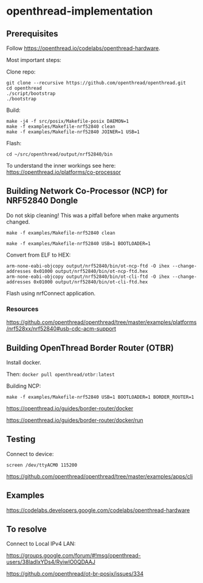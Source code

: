 # openthread-implementation

## Prerequisites

Follow https://openthread.io/codelabs/openthread-hardware.

Most important steps:

Clone repo:
```
git clone --recursive https://github.com/openthread/openthread.git
cd openthread
./script/bootstrap
./bootstrap
```

Build: 
```
make -j4 -f src/posix/Makefile-posix DAEMON=1
make -f examples/Makefile-nrf52840 clean
make -f examples/Makefile-nrf52840 JOINER=1 USB=1
```

Flash:
```
cd ~/src/openthread/output/nrf52840/bin
```

To understand the inner workings see here: https://openthread.io/platforms/co-processor

## Building Network Co-Processor (NCP) for NRF52840 Dongle

Do not skip cleaning! This was a pitfall before when make arguments changed.

`make -f examples/Makefile-nrf52840 clean`

`make -f examples/Makefile-nrf52840 USB=1 BOOTLOADER=1`

Convert from ELF to HEX:

```
arm-none-eabi-objcopy output/nrf52840/bin/ot-ncp-ftd -O ihex --change-addresses 0x01000 output/nrf52840/bin/ot-ncp-ftd.hex
arm-none-eabi-objcopy output/nrf52840/bin/ot-cli-ftd -O ihex --change-addresses 0x01000 output/nrf52840/bin/ot-cli-ftd.hex
```

Flash using nrfConnect application.

### Resources
https://github.com/openthread/openthread/tree/master/examples/platforms/nrf528xx/nrf52840#usb-cdc-acm-support

## Building OpenThread Border Router (OTBR)

Install docker.

Then:
`docker pull openthread/otbr:latest`

Building NCP:

`make -f examples/Makefile-nrf52840 USB=1 BOOTLOADER=1 BORDER_ROUTER=1`

https://openthread.io/guides/border-router/docker

https://openthread.io/guides/border-router/docker/run

## Testing

Connect to device:

`screen /dev/ttyACM0 115200`

https://github.com/openthread/openthread/tree/master/examples/apps/cli


## Examples

https://codelabs.developers.google.com/codelabs/openthread-hardware

## To resolve

Connect to Local IPv4 LAN:

https://groups.google.com/forum/#!msg/openthread-users/38ladIxYDs4/RyiwIO0QDAAJ

https://github.com/openthread/ot-br-posix/issues/334
